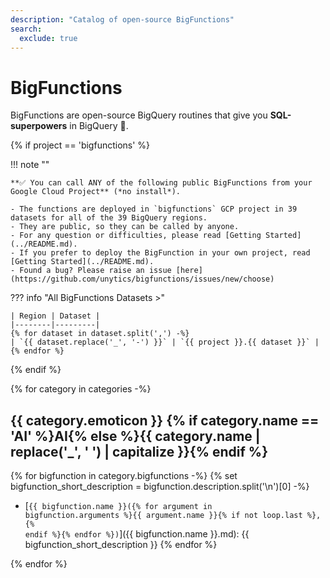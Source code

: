 ```yaml
---
description: "Catalog of open-source BigFunctions"
search:
  exclude: true
---
```


# BigFunctions


BigFunctions are open-source BigQuery routines that give you **SQL-superpowers** in BigQuery 💪.


{% if project == 'bigfunctions' %}


!!! note ""

    **✅ You can call ANY of the following public BigFunctions from your Google Cloud Project** (*no install*).

    - The functions are deployed in `bigfunctions` GCP project in 39 datasets for all of the 39 BigQuery regions.
    - They are public, so they can be called by anyone.
    - For any question or difficulties, please read [Getting Started](../README.md).
    - If you prefer to deploy the BigFunction in your own project, read [Getting Started](../README.md).
    - Found a bug? Please raise an issue [here](https://github.com/unytics/bigfunctions/issues/new/choose)

??? info "All BigFunctions Datasets >"

    | Region | Dataset |
    |--------|---------|
    {% for dataset in dataset.split(',') -%}
    | `{{ dataset.replace('_', '-') }}` | `{{ project }}.{{ dataset }}` |
    {% endfor %}

{% endif %}



{% for category in categories -%}

## {{ category.emoticon }} {% if category.name == 'AI' %}AI{% else %}{{ category.name | replace('_', ' ') | capitalize }}{% endif %}

{% for bigfunction in category.bigfunctions -%}
{% set bigfunction_short_description = bigfunction.description.split('\n')[0] -%}
- [<code>{{ bigfunction.name }}({% for argument in bigfunction.arguments %}{{ argument.name }}{% if not loop.last %}, {% endif %}{% endfor %})</code>]({{ bigfunction.name }}.md): {{ bigfunction_short_description }}
{% endfor %}

{% endfor %}
